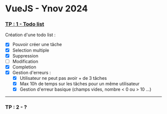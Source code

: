# VueJS - Ynov 2024

### [TP : 1 - Todo list](https://github.com/zHatsuharu/VueJS-2024/tree/main/TP1)
Création d'une todo list :
-	[x] Pouvoir créer une tâche
-	[x] Selection multiple
-	[x] Suppression
-	[ ] Modification
-	[x] Completion
-	[x] Gestion d'erreurs :
	-	[x] Utilisateur ne peut pas avoir + de 3 tâches
	-	[x] Max 10h de temps sur les tâches pour un même utilisateur
	-	[x] Gestion d'erreur basique (champs vides, nombre < 0 ou > 10 ...)

---
### TP : 2 - ?